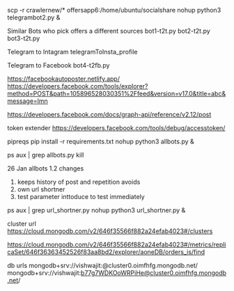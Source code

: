 scp -r crawlernew/* offersapp6:/home/ubuntu/socialshare
nohup python3 telegrambot2.py &

Similar Bots who pick offers a different sources
bot1-t2t.py
bot2-t2t.py
bot3-t2t.py

Telegram to Intagram
telegramToInsta_profile

Telegram to Facebook
bot4-t2fb.py


https://facebookautoposter.netlify.app/
https://developers.facebook.com/tools/explorer?method=POST&path=105896528030351%2Ffeed&version=v17.0&title=abc&message=lmn

https://developers.facebook.com/docs/graph-api/reference/v2.12/post

token extender
https://developers.facebook.com/tools/debug/accesstoken/


pipreqs
pip install -r requirements.txt
nohup python3 allbots.py &

ps aux | grep allbots.py
kill <processid>


26 Jan
allbots 1.2
changes
1. keeps history of post and repetition avoids
2. own url shortner
3. test parameter inttoduce to test immediately


ps aux | grep url_shortner.py
nohup python3 url_shortner.py &

cluster url
https://cloud.mongodb.com/v2/646f35566f882a24efab4023#/clusters

https://cloud.mongodb.com/v2/646f35566f882a24efab4023#/metrics/replicaSet/646f36363452526f83aa8bd2/explorer/aoneDB/orders_is/find


db urls
mongodb+srv://vishwajit:<password>@cluster0.oimfhfg.mongodb.net/
mongodb+srv://vishwajit:b77g7WDKOoWRPiHe@cluster0.oimfhfg.mongodb.net/

